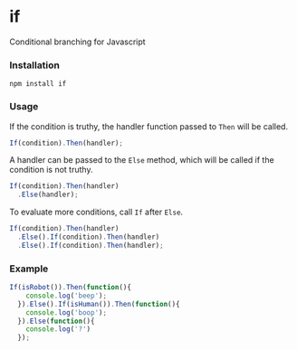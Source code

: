 # if
Conditional branching for Javascript

### Installation
```
npm install if
```

### Usage
If the condition is truthy, the handler function passed to `Then` will be called.
```js
If(condition).Then(handler);
```

A handler can be passed to the `Else` method, which will be called if the condition is not truthy.
```js
If(condition).Then(handler)
  .Else(handler);
```

To evaluate more conditions, call `If` after `Else`.
```js
If(condition).Then(handler)
  .Else().If(condition).Then(handler)
  .Else().If(condition).Then(handler);
```

### Example
```js
If(isRobot()).Then(function(){
    console.log('beep');
  }).Else().If(isHuman()).Then(function(){
    console.log('boop');
  }).Else(function(){
    console.log('?')
  });
```

